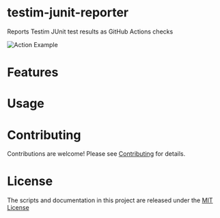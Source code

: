 # testim-junit-reporter
Reports Testim JUnit test results as GitHub Actions checks

![Action Example](.github/images/example.png)


# Features

# Usage

# Contributing

Contributions are welcome! Please see [Contributing](CONTRIBUTING) for details.

# License

The scripts and documentation in this project are released under the [MIT License](LICENSE)
